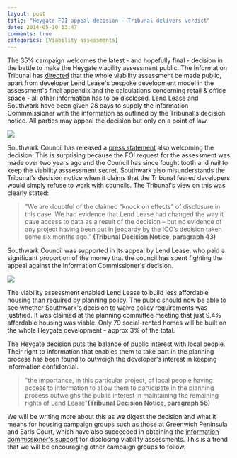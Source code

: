 ```yaml
---
layout: post
title: "Heygate FOI appeal decision - Tribunal delivers verdict"
date: 2014-05-10 13:47
comments: true
categories: [Viability assessments] 
---
```

The 35% campaign welcomes the latest - and hopefully final - decision in the battle to make the Heygate viability assessment public. The Information Tribunal has [directed](http://www.informationtribunal.gov.uk/DBFiles/Decision/i1279/London%20Borough%20of%20Southwark%20EA.2013.0162%20%2809.05.14%29.pdf) that the whole viability assessment be made public, apart from developer Lend Lease's bespoke development model in the assessment's final appendix and the calculations concerning retail & office space - all other information has to be disclosed. Lend Lease and Southwark have been given 28 days to supply the information Commmissioner with the information as outlined by the Tribunal's decision notice. All parties may appeal the decision but only on a point of law.

![](http://www.burtonmail.co.uk/imagelibrary/Client%20Images/Client00004/00455000/00455204.jpg)

Southwark Council has released a [press statement](http://www.southwark.gov.uk/news/article/1672/decision_on_heygate_viability_assessment_tribunal) also welcoming the decision. This is surprising because the FOI request for the assessment was made over two years ago and the Council has since fought tooth and nail to keep the viability asssessment secret. Southwark also misunderstands the Tribunal's decision notice when it claims that the Tribunal feared developers would simply refuse to work with councils. The Tribunal's view on this was clearly stated:


>"We are doubtful of the claimed “knock on effects” of disclosure in this case. We had evidence that Lend Lease had changed the way it gave access to data as a result of the decision – but no evidence of any project having been put in jeopardy by the ICO’s decision taken some six months ago." __(Tribunal Decision Notice, paragraph 43)__

Southwark Council was supported in its appeal by Lend Lease, who paid a significant proportion of the money that the council has spent fighting the appeal against the Information Commissioner's decision.

![](http://static.guim.co.uk/sys-images/Guardian/Pix/pictures/2011/3/2/1299076218162/Scales-of-Justice-007.jpg)

The viability assessment enabled Lend Lease to build less affordable housing than required by planning policy. The public should now be able to see whether Southwark's decision to waive policy requirements was justified. It was claimed at the planning committee meeting that just 9.4% affordable housing was viable. Only 79 social-rented homes will be built on the whole Heygate development - approx 3% of the total.

The Heygate decision puts the balance of public interest with local people. Their right to information that enables them to take part in the planning process has been found to outweigh the developer's interest in keeping information confidential.


>"the importance, in this particular project, of local people having access to information to allow them to participate in the planning process outweighs the public interest in maintaining the remaining rights of Lend Lease"__(Tribunal Decision Notice, paragraph 58)__
 
We will be writing more about this as we digest the decision and what it means for housing campaign groups such as those at Greenwich Peninsula and Earls Court, which have also succeeded in obtaining the [information commissioner's support](http://ico.org.uk/~/media/documents/decisionnotices/2013/fer_0491596.ashx) for disclosing viability assessments. This is a trend that we will be encouraging other campaign groups to follow.



